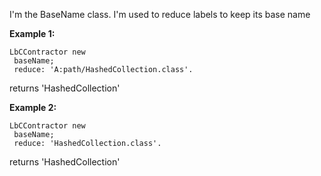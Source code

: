 I'm the BaseName class. I'm used to reduce labels to keep its base name

**Example 1:**
```Smalltalk
LbCContractor new
 baseName;
 reduce: 'A:path/HashedCollection.class'.  
```
returns 'HashedCollection'

**Example 2:**
```Smalltalk
LbCContractor new
 baseName;
 reduce: 'HashedCollection.class'.  
```
returns 'HashedCollection'